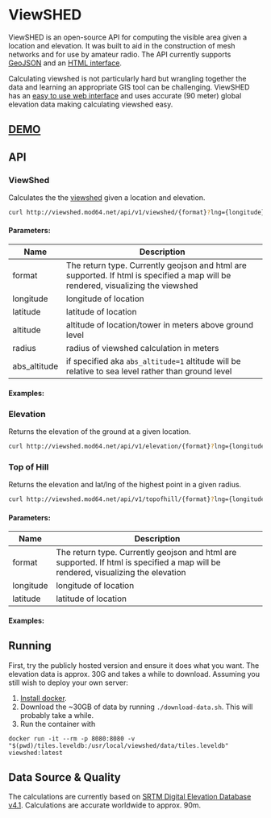 ViewSHED
=========

ViewSHED is an open-source API for computing the visible area given a location and elevation. It was built to aid in the construction of mesh networks and for use by amateur radio. The API currently supports [GeoJSON](http://geojson.org/) and an [HTML interface](http://viewshed.mod64.net/viewshed).

Calculating viewshed is not particularly hard but wrangling together the data and learning an appropriate GIS tool can be challenging. ViewSHED has an [easy to use web interface](http://viewshed.mod64.net/viewshed) and uses accurate (90 meter) global elevation data making calculating viewshed easy.

##  [DEMO](http://viewshed.mod64.net/viewshed)

## API
### ViewShed
Calculates the the [viewshed](https://en.wikipedia.org/wiki/Viewshed) given a location and elevation.
``` bash
curl http://viewshed.mod64.net/api/v1/viewshed/{format}?lng={longitude}&lat={latitude}&altitude={altitude}&radius={radius}
```
#### Parameters:
| Name         | Description                                                                                                                      |
|--------------|----------------------------------------------------------------------------------------------------------------------------------|
| format       | The return type. Currently geojson and html are supported. If html is specified a map will be rendered, visualizing the viewshed |
| longitude    | longitude of location                                                                                                            |
| latitude     | latitude of location                                                                                                             |
| altitude     | altitude of location/tower in meters above ground level                                                                          |
| radius       | radius of viewshed calculation in meters                                                                                         |
| abs_altitude | if specified aka `abs_altitude=1` altitude will be relative to sea level rather than ground level                                |
#### Examples:

### Elevation
Returns the elevation of the ground at a given location.
```bash
curl http://viewshed.mod64.net/api/v1/elevation/{format}?lng={longitude}&lat={latitude}
```

### Top of Hill
Returns the elevation and lat/lng of the highest point in a given radius.
```bash
curl http://viewshed.mod64.net/api/v1/topofhill/{format}?lng={longitude}&lat={latitude}&radius=100
```

#### Parameters:
| Name         | Description                                                                                                                      |
|--------------|----------------------------------------------------------------------------------------------------------------------------------|
| format       | The return type. Currently geojson and html are supported. If html is specified a map will be rendered, visualizing the elevation |
| longitude    | longitude of location                                                                                                            |
| latitude     | latitude of location                                                                                                         |
#### Examples:

## Running
First, try the publicly hosted version and ensure it does what you want. The elevation data is approx. 30G and takes a while to download. Assuming you still wish to deploy your own server:

1. [Install docker](https://docs.docker.com/engine/install/).
2. Download the ~30GB of data by running `./download-data.sh`. This will probably take a while.
3. Run the container with
```
docker run -it --rm -p 8080:8080 -v "$(pwd)/tiles.leveldb:/usr/local/viewshed/data/tiles.leveldb" viewshed:latest
```

## Data Source & Quality
The calculations are currently based on [SRTM Digital Elevation Database v4.1](http://www.cgiar-csi.org/data/srtm-90m-digital-elevation-database-v4-1). Calculations are accurate worldwide to approx. 90m. 
